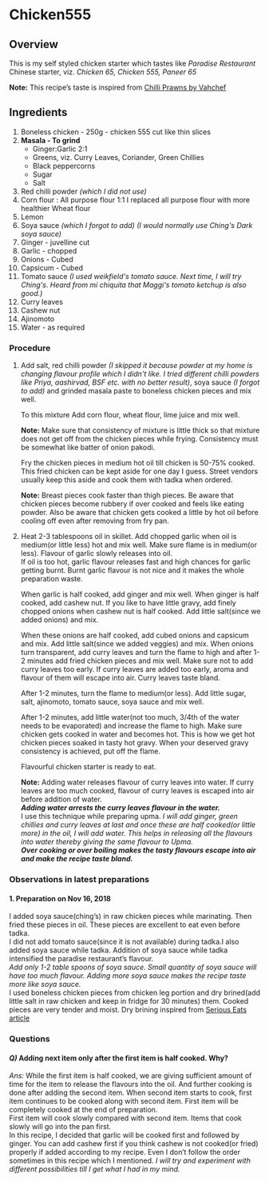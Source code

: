 # Chicken555
## Overview
This is my self styled chicken starter which tastes like *Paradise Restaurant* Chinese starter, viz. *Chicken 65, Chicken 555, Paneer 65*

**Note:** This recipe’s taste is inspired from [Chilli Prawns by Vahchef](https://youtu.be/cEuoQKz1fpo)

## Ingredients
1. Boneless chicken - 250g - chicken 555 cut like thin slices
2. **Masala - To grind**
    * Ginger:Garlic 2:1
    * Greens, viz. Curry Leaves, Coriander, Green Chillies
    * Black peppercorns
    * Sugar
    * Salt
3. Red chilli powder _(which I did not use)_
4. Corn flour : All purpose flour 1:1
    I replaced all purpose flour with more healthier Wheat flour
5. Lemon
6. Soya sauce _(which I forgot to add)_ _(I would normally use Ching's Dark soya sauce)_
7. Ginger - juvelline cut
8. Garlic - chopped
9. Onions - Cubed
10. Capsicum - Cubed
11. Tomato sauce _(I used weikfield's tomato sauce. Next time, I will try Ching's. Heard from mi chiquita that Maggi's tomato ketchup is also good.)_
12. Curry leaves
13. Cashew nut
14. Ajinomoto
15. Water - as required

### Procedure
1. Add salt, red chilli powder _(I skipped it because powder at my home is changing flavour profile which I didn’t like. I tried different chilli powders like Priya, aashirvad, BSF etc. with  no better result)_, soya sauce _(I forgot to add)_ and grinded masala paste to boneless chicken pieces and mix well.

    To this mixture Add corn flour, wheat flour, lime juice and mix well.

    **Note:** Make sure that consistency of mixture is little thick so that mixture does not get off from the chicken pieces while frying. Consistency must be somewhat like batter of onion pakodi.

    Fry the chicken pieces in medium hot oil till chicken is 50-75% cooked. This fried chicken can be kept aside for one day I guess. Street vendors usually keep this aside and cook them with tadka when ordered.

    **Note:** Breast pieces cook faster than thigh pieces. Be aware that chicken pieces become rubbery if over cooked and feels like eating powder. Also be aware that chicken gets cooked a little by hot oil before cooling off even after removing from fry pan.

2. Heat 2-3 tablespoons oil in skillet. Add chopped garlic when oil is medium(or little less) hot and mix well. Make sure flame is in medium(or less). Flavour of garlic slowly releases into oil.  
    If oil is too hot, garlic flavour releases fast and high chances for garlic getting burnt. Burnt garlic flavour is not nice and it makes the whole preparation waste.

    When garlic is half cooked, add ginger and mix well. When ginger is half cooked, add cashew nut. If you like to have little gravy, add finely chopped onions when cashew nut is half cooked. Add little salt(since we added onions) and mix.

    When these onions are half cooked, add cubed onions and capsicum and mix. Add little salt(since we added veggies) and mix. When onions turn transparent, add curry leaves and turn the flame to high and after 1-2 minutes add fried chicken pieces and mix well. 
    Make sure not to add curry leaves too early. If curry leaves are added too early, aroma and flavour of them will escape into air. Curry leaves taste bland.

    After 1-2 minutes, turn the flame to medium(or less). Add little sugar, salt, ajinomoto, tomato sauce, soya sauce and mix well.

    After 1-2 minutes, add little water(not too much, 3/4th of the water needs to be evaporated) and increase the flame to high.
    Make sure chicken gets cooked in water and becomes hot. This is how we get hot chicken pieces soaked in tasty hot gravy.
    When your deserved gravy consistency is achieved, put off the flame. 

    Flavourful chicken starter is ready to eat.

    **Note:** Adding water releases flavour of curry leaves into water. If curry leaves are too much cooked, flavour of curry leaves is escaped into air before addition of water.  
    _**Adding water arrests the curry leaves flavour in the water.**_  
    I use this technique while preparing upma. *I will add ginger, green chillies and curry leaves at last and once these are half cooked(or little more) in the oil, I will add water. This helps in releasing all the flavours into water thereby giving the same flavour to Upma.*  
    _**Over cooking or over boiling makes the tasty flavours escape into air and make the recipe taste bland.**_

### Observations in latest preparations
#### 1. Preparation on Nov 16, 2018  
I added soya sauce(ching’s) in raw chicken pieces while marinating. Then fried these pieces in oil. These pieces are excellent to eat even before tadka.  
    I did not add tomato sauce(since it is not available) during tadka.I also added soya sauce while tadka. Addition of soya sauce while tadka intensified the paradise restaurant’s flavour.  
*Add only 1-2 table spoons of soya sauce. Small quantity of soya sauce will have too much flavour. Adding more soya sauce makes the recipe taste more like soya sauce.*  
    I used boneless chicken pieces from chicken leg portion and dry brined(add  little salt in raw chicken and keep in fridge for 30 minutes) them. Cooked pieces are very tender and moist.
Dry brining inspired from [Serious Eats article](https://www.seriouseats.com/2012/11/the-food-lab-the-truth-about-brining-turkey-thanksgiving.html)
### Questions
#### *Q)* Adding next item only after the first item is half cooked. Why?
*Ans:* While the first item is half cooked, we are giving sufficient amount of time for the item to release the flavours into the oil. And further cooking is done after adding the second item. When second item starts to cook, first item continues to be cooked along with second item. First item will be completely cooked at the end of preparation.  
    First item will cook slowly compared with second item. Items that cook slowly will go into the pan first.  
    In this recipe, I decided that garlic will be cooked first and followed by ginger. You can add cashew first if you think cashew is not cooked(or fried) properly if added according to my recipe. Even I don’t follow the order sometimes in this recipe which I mentioned. *I will try and experiment with different possibilities till I get what I had in my mind.*
